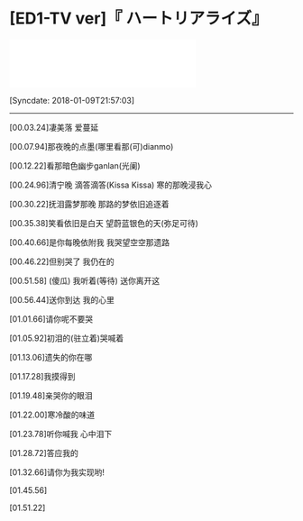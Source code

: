 # [ED1-TV ver]『 ハートリアライズ』

<iframe frameborder="no" border="0" marginwidth="0" marginheight="0" width=330 height=86 src="//music.163.com/outchain/player?type=2&id=28288854&auto=1&height=66"></iframe>

[Syncdate: 2018-01-09T21:57:03]

---

[00.03.24]凄美落 爱蔓延

[00.07.94]那夜晚的点墨(哪里看那(可)dianmo)

[00.12.22]看那暗色幽步ganlan(光阑)

[00.24.96]清宁晚 滴答滴答(Kissa Kissa) 寒的那晚浸我心

[00.30.22]抚泪露梦那晚 那路的梦依旧追逐着

[00.35.38]笑看依旧是白天 望蔚蓝银色的天(弥足可待)

[00.40.66]是你每晚依附我 我哭望空空那遗路

[00.46.22]但别哭了 我仍在的

[00.51.58] (傻瓜) 我听着(等待) 送你离开这

[00.56.44]送你到达 我的心里

[01.01.66]请你呢不要哭

[01.05.92]初泪的(驻立着)哭喊着

[01.13.06]遗失的你在哪

[01.17.28]我摸得到

[01.19.48]亲哭你的眼泪

[01.22.00]寒冷酸的味道

[01.23.78]听你喊我 心中泪下

[01.28.72]答应我的

[01.32.66]请你为我实现哟!

[01.45.56]

[01.51.22]

